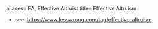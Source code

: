 aliases:: EA, Effective Altruist
title:: Effective Altruism

- see: https://www.lesswrong.com/tag/effective-altruism